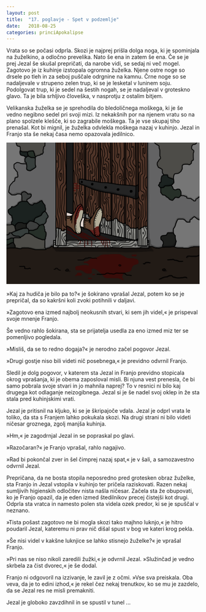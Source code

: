 ```yaml
---
layout: post
title:  "17. poglavje - Spet v podzemlje"
date:   2018-08-25
categories: princiApokalipse
---
```

Vrata so se počasi odprla. Skozi je najprej prišla dolga noga, ki je spominjala na žuželkino, a odločno prevelika. Nato še ena in zatem še ena. Če se je prej Jezal še skušal prepričati, da narobe vidi, se sedaj ni več mogel. Zagotovo je iz kuhinje izstopala ogromna žuželka. Njene ostre noge so drsele po tleh in za seboj puščale odrgnine na kamnu. Črne noge so se nadaljevale v strupeno zelen trup, ki se je lesketal v luninem soju. Podolgovat trup, ki je sedel na šestih nogah, se je nadaljeval v groteskno glavo. Ta je bila srhljivo človeška, v nasprotju z ostalim bitjem.

Velikanska žuželka se je sprehodila do bledoličnega moškega, ki je še vedno negibno sedel pri svoji mizi. Iz nekakšnih por na njenem vratu so na plano spolzele klešče, ki so zagrabile moškega. Ta je vse skupaj tiho prenašal. Kot bi mignil, je žuželka odvlekla moškega nazaj v kuhinjo. Jezal in Franjo sta še nekaj časa nemo opazovala jedilnico.

![2018-08-25-pa17-spet-v-podzemlje.png](/assets/ilustracije/princiApokalipse/2018-08-25-pa17-spet-v-podzemlje.png)

»Kaj za hudiča je bilo pa to?« je šokirano vprašal Jezal, potem ko se je prepričal, da so kakršni koli zvoki potihnili v daljavi.

»Zagotovo ena izmed najbolj neokusnih stvari, ki sem jih videl,« je prispeval svoje mnenje Franjo.

Še vedno rahlo šokirana, sta se prijatelja usedla za eno izmed miz ter se pomenljivo pogledala.

»Misliš, da se to redno dogaja?« je nerodno začel pogovor Jezal.

»Drugi gostje niso bili videti nič posebnega,« je previdno odvrnil Franjo.

Sledil je dolg pogovor, v katerem sta Jezal in Franjo previdno stopicala okrog vprašanja, ki je obema zaposloval misli. Bi njuna vest prenesla, če bi samo pobrala svoje stvari in jo mahnila naprej? To v resnici ni bilo kaj drugega kot odlaganje neizogibnega. Jezal si je še nadel svoj oklep in že sta stala pred kuhinjskimi vrati.

Jezal je pritisnil na kljuko, ki se je škripajoče vdala. Jezal je odprl vrata le toliko, da sta s Franjem lahko pokukala skozi. Na drugi strani ni bilo videti ničesar groznega, zgolj manjša kuhinja.

»Hm,« je zagodrnjal Jezal in se popraskal po glavi.

»Razočaran?« je Franjo vprašal, rahlo nagajivo.

»Rad bi pokončal zver in šel čimprej nazaj spat,« je v šali, a samozavestno odvrnil Jezal.

Prepričana, da ne bosta stopila neposredno pred grotesken obraz žuželke, sta Franjo in Jezal vstopila v kuhinjo ter pričela raziskovati. Razen nekaj sumljivih higienskih odločitev nista našla ničesar. Začela sta že obupovati, ko je Franjo opazil, da je eden izmed štedilnikov precej čistejši kot drugi. Odprla sta vratca in namesto polen sta videla ozek predor, ki se je spuščal v neznano.

»Tista pošast zagotovo ne bi mogla skozi tako majhno luknjo,« je hitro poudaril Jezal, kateremu ni prav nič dišal spust v bog ve kateri krog pekla.

»Še nisi videl v kakšne luknjice se lahko stisnejo žuželke?« je vprašal Franjo.

»Pri nas se niso nikoli zaredili žužki,« je odvrnil Jezal. »Služinčad je vedno skrbela za čist dvorec,« je še dodal.

Franjo ni odgovoril na izzivanje, le zavil je z očmi. »Vse sva preiskala. Oba veva, da je to edini izhod,« je rekel čez nekaj trenutkov, ko se mu je zazdelo, da se Jezal res ne misli premakniti.

Jezal je globoko zavzdihnil in se spustil v tunel ...